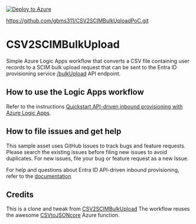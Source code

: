 [![Deploy to Azure](https://aka.ms/deploytoazurebutton)](https://portal.azure.com/#create/Microsoft.Template/uri/https://raw.githubusercontent.com/gbms311/CSV2SCIMBulkUploadPoC/refs/heads/main/csv2scimbulkupload-template.json)


https://github.com/gbms311/CSV2SCIMBulkUploadPoC.git

# CSV2SCIMBulkUpload

Simple Azure Logic Apps workflow that converts a CSV file containing user records to a SCIM bulk upload request that can be sent to the Entra ID provisioning service [/bulkUpload](https://learn.microsoft.com/graph/api/synchronization-synchronizationjob-post-bulkupload) API endpoint.

## How to use the Logic Apps workflow

Refer to the instructions [Quickstart API-driven inbound provisioning with Azure Logic Apps](https://aka.ms/Entra/InboundProvWithLogicApps).

## How to file issues and get help  

This sample asset uses GitHub Issues to track bugs and feature requests. Please search the existing 
issues before filing new issues to avoid duplicates.  For new issues, file your bug or 
feature request as a new Issue.

For help and questions about Entra ID API-driven inbound provisioning, refer to the [documentation](https://aka.ms/Entra/ProvisionFromAnySource)

## Credits
This is a clone and tweak from [CSV2SCIMBulkUpload](https://github.com/AzureAD/entra-id-inbound-provisioning/tree/main/LogicApps/CSV2SCIMBulkUpload)
The workflow reuses the awesome [CSVtoJSONcore](https://github.com/joelbyford/CSVtoJSONcore/) Azure function. 
